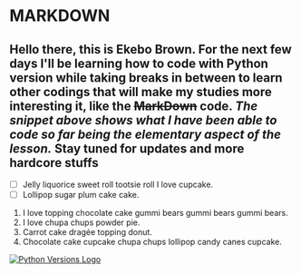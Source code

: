 # MARKDOWN

## Hello there, this is Ekebo Brown. For the next few days I'll be learning how to code with **Python** version while taking breaks in between to learn other codings that will make my studies more interesting it, like the ~~MarkDown~~ code. _The snippet above shows what I have been able to code so far being the elementary aspect of the lesson._ Stay tuned for updates and more  hardcore stuffs

- [ ] Jelly liquorice sweet roll tootsie roll I love cupcake.
- [ ] Lollipop sugar plum cake cake.

1. I love topping chocolate cake gummi bears gummi bears gummi bears.
1. I love chupa chups powder pie.
1. Carrot cake dragée topping donut.  
1. Chocolate cake cupcake chupa chups lollipop candy canes cupcake.

[![Python Versions Logo](https://i7.pngguru.com/preview/481/959/714/django-python-computer-programming-programming-language-computer-software-python-logo-download.jpg)](https://www.python.com "Python Website")
